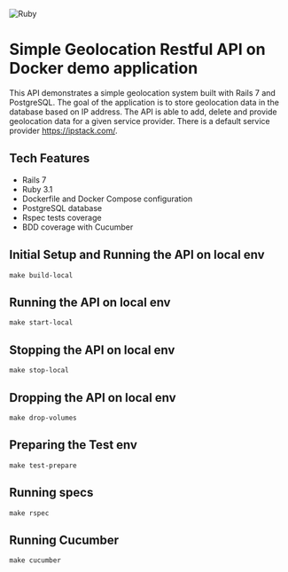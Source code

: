 ![Ruby](https://github.com/ryanwi/rails7-on-docker/workflows/Ruby/badge.svg)

# Simple Geolocation Restful API on Docker demo application

This API demonstrates a simple geolocation system built with Rails 7 and PostgreSQL. The goal of the application is 
to store geolocation data in the database based on IP address. The API is able to add, delete and provide geolocation data
for a given service provider. There is a default service provider https://ipstack.com/. 

## Tech Features

* Rails 7
* Ruby 3.1
* Dockerfile and Docker Compose configuration
* PostgreSQL database
* Rspec tests coverage
* BDD coverage with Cucumber

## Initial Setup and Running the API on local env

```
make build-local
```

## Running the API on local env

```
make start-local
```

## Stopping the API on local env

```
make stop-local
```

## Dropping the API on local env

```
make drop-volumes
```

## Preparing the Test env

```
make test-prepare
```

## Running specs

```
make rspec
```

## Running Cucumber

```
make cucumber
```